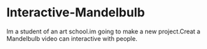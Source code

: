 # Interactive-Mandelbulb
Im a student of an art school.im going to make a new project.Creat a Mandelbulb video can interactive with people.
